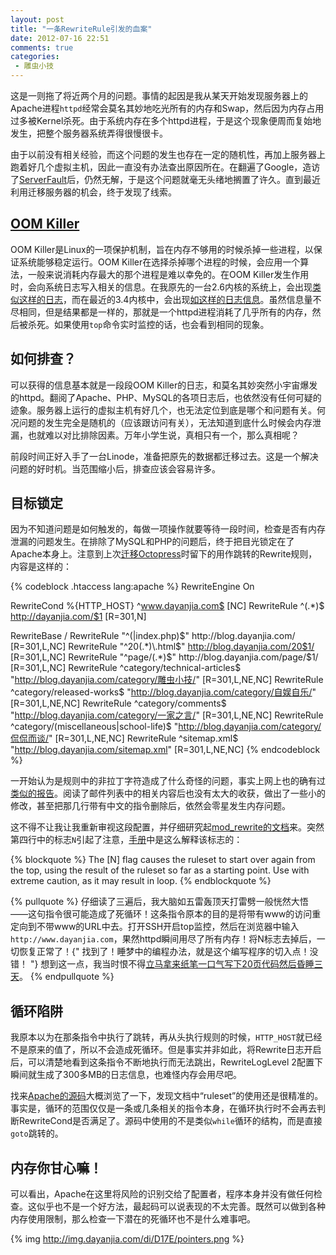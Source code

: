 ```yaml
---
layout: post
title: "一条RewriteRule引发的血案"
date: 2012-07-16 22:51
comments: true
categories: 
 - 雕虫小技
---
```


这是一则拖了将近两个月的问题。事情的起因是我从某天开始发现服务器上的Apache进程`httpd`经常会莫名其妙地吃光所有的内存和Swap，然后因为内存占用过多被Kernel杀死。由于系统内存在多个httpd进程，于是这个现象便周而复始地发生，把整个服务器系统弄得很慢很卡。

由于以前没有相关经验，而这个问题的发生也存在一定的随机性，再加上服务器上跑着好几个虚拟主机，因此一直没有办法查出原因所在。在翻遍了Google，造访了[ServerFault](http://serverfault.com/questions/383291/apache-out-of-memory)后，仍然无解，于是这个问题就毫无头绪地搁置了许久。直到最近利用迁移服务器的机会，终于发现了线索。

<!--more-->

## [OOM Killer](http://linux-mm.org/OOM_Killer)

OOM Killer是Linux的一项保护机制，旨在内存不够用的时候杀掉一些进程，以保证系统能够稳定运行。OOM Killer在选择杀掉哪个进程的时候，会应用一个算法，一般来说消耗内存最大的那个进程是难以幸免的。在OOM Killer发生作用时，会向系统日志写入相关的信息。在我原先的一台2.6内核的系统上，会出现[类似这样的日志](http://pastebin.com/bszy9ahq)，而在最近的3.4内核中，会出现[如这样的日志信息](http://pastebin.com/bAK9rQye)。虽然信息量不尽相同，但是结果都是一样的，那就是一个httpd进程消耗了几乎所有的内存，然后被杀死。如果使用`top`命令实时监控的话，也会看到相同的现象。

## 如何排查？

可以获得的信息基本就是一段段OOM Killer的日志，和莫名其妙突然小宇宙爆发的httpd。翻阅了Apache、PHP、MySQL的各项日志后，也依然没有任何可疑的迹象。服务器上运行的虚拟主机有好几个，也无法定位到底是哪个和问题有关。何况问题的发生完全是随机的（应该跟访问有关），无法知道到底什么时候会内存泄漏，也就难以对比排除因素。万年小学生说，真相只有一个，那么真相呢？

前段时间正好入手了一台Linode，准备把原先的数据都迁移过去。这是一个解决问题的好时机。当范围缩小后，排查应该会容易许多。

## 目标锁定

因为不知道问题是如何触发的，每做一项操作就要等待一段时间，检查是否有内存泄漏的问题发生。在排除了MySQL和PHP的问题后，终于把目光锁定在了Apache本身上。注意到上次[迁移Octopress](http://blog.dayanjia.com/2012/04/migration-to-octopress-from-wordpress/)时留下的用作跳转的Rewrite规则，内容是这样的：

{% codeblock .htaccess lang:apache %}
RewriteEngine On

RewriteCond %{HTTP_HOST} ^www.dayanjia.com$ [NC]
RewriteRule ^(.*)$ http://dayanjia.com/$1 [R=301,N]

RewriteBase /
RewriteRule "^(|index.php)$" http://blog.dayanjia.com/ [R=301,L,NC]
RewriteRule "^20(.*)\.html$" http://blog.dayanjia.com/20$1/ [R=301,L,NC]
RewriteRule "^page/(.*)$" http://blog.dayanjia.com/page/$1/ [R=301,L,NC]
RewriteRule ^category/technical-articles$ "http://blog.dayanjia.com/category/雕虫小技/" [R=301,L,NE,NC]
RewriteRule ^category/released-works$ "http://blog.dayanjia.com/category/自娱自乐/" [R=301,L,NE,NC]
RewriteRule ^category/comments$ "http://blog.dayanjia.com/category/一家之言/" [R=301,L,NE,NC]
RewriteRule ^category/(miscellaneous|school-life)$ "http://blog.dayanjia.com/category/侃侃而谈/" [R=301,L,NE,NC]
RewriteRule ^sitemap.xml$ "http://blog.dayanjia.com/sitemap.xml" [R=301,L,NE,NC]
{% endcodeblock %}

一开始认为是规则中的非拉丁字符造成了什么奇怪的问题，事实上网上也的确有过[类似的报告](http://lists.debian.org/debian-apache/2012/03/msg00036.html)。阅读了邮件列表中的相关内容后也没有太大的收获，做出了一些小的修改，甚至把那几行带有中文的指令删除后，依然会零星发生内存问题。

这不得不让我让我重新审视这段配置，并仔细研究起[mod_rewrite的文档](http://httpd.apache.org/docs/2.2/mod/mod_rewrite.html)来。突然第四行中的标志`N`引起了注意，[手册](http://httpd.apache.org/docs/2.2/rewrite/flags.html#flag_n)中是这么解释该标志的：

{% blockquote %}
The [N] flag causes the ruleset to start over again from the top, using the result of the ruleset so far as a starting point. Use with extreme caution, as it may result in loop.
{% endblockquote %}

{% pullquote %}
仔细读了三遍后，我大脑如五雷轰顶天打雷劈一般恍然大悟——这句指令很可能造成了死循环！这条指令原本的目的是将带有www的访问重定向到不带www的URL中去。打开SSH开启top监控，然后在浏览器中输入`http://www.dayanjia.com`，果然httpd瞬间用尽了所有内存！将N标志去掉后，一切恢复正常了！{" 找到了！睡梦中的编程办法，就是这个编写程序的切入点！没错！ "} 想到这一点，我当时恨不得[立马拿来纸笔一口气写下20页代码然后昏睡三天](http://news.qq.com/a/20120705/000377.htm)。
{% endpullquote %}

## 循环陷阱

我原本以为在那条指令中执行了跳转，再从头执行规则的时候，`HTTP_HOST`就已经不是原来的值了，所以不会造成死循环。但是事实并非如此，将Rewrite日志开启后，可以清楚地看到这条指令不断地执行而无法跳出，RewriteLogLevel 2配置下瞬间就生成了300多MB的日志信息，也难怪内存会用尽吧。

找来[Apache的源码](http://archive.apache.org/dist/httpd/)大概浏览了一下，发现文档中“ruleset”的使用还是很精准的。事实是，循环的范围仅仅是一条或几条相关的指令本身，在循环执行时不会再去判断RewriteCond是否满足了。源码中使用的不是类似`while`循环的结构，而是直接`goto`跳转的。

## 内存你甘心嘛！

可以看出，Apache在这里将风险的识别交给了配置者，程序本身并没有做任何检查。这似乎也不是一个好方法，最起码可以说表现的不太完善。既然可以做到各种内存使用限制，那么检查一下潜在的死循环也不是什么难事吧。

{% img http://img.dayanjia.com/di/D17E/pointers.png %}